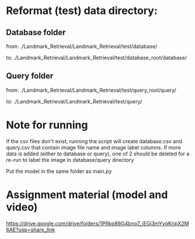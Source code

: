 # Reformat (test) data directory:
## Database folder
from:
./Landmark_Retrieval/Landmark_Retrieval/test/database/

to:
./Landmark_Retrieval/Landmark_Retrieval/test/database_root/database/
## Query folder
from:
./Landmark_Retrieval/Landmark_Retrieval/test/query_root/query/

to:
./Landmark_Retrieval/Landmark_Retrieval/test/query/

# Note for running
If the csv files don't exist, running the script will create database.csv and query.csv that contain image file name and image label columns. If more data is added (either to database or query), one of 2 should be deleted for a re-run to label the image in database/query directory

Put the model in the same folder as main.py

# Assignment material (model and video)
https://drive.google.com/drive/folders/1PRkp86G4bno7_jEGi3mYvqKrjpX2M6AE?usp=share_link